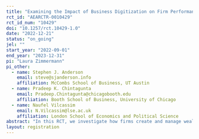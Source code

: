 ```yaml
---
title: "Examining the Impact of Business Digitization on Firm Performance and Access to Financial Services in Kenya"
rct_id: "AEARCTR-0010429"
rct_id_num: "10429"
doi: "10.1257/rct.10429-1.0"
date: "2022-12-21"
status: "on_going"
jel: ""
start_year: "2022-09-01"
end_year: "2023-12-31"
pi: "Laura Zimmermann"
pi_other:
  - name: Stephen J. Anderson
    email: steve@sjanderson.info
    affiliation: McCombs School of Business, UT Austin
  - name: Pradeep K. Chintagunta
    email: Pradeep.Chintagunta@chicagobooth.edu
    affiliation: Booth School of Business, University of Chicago
  - name: Naufel Vilcassim
    email: N.Vilcassim@lse.ac.uk
    affiliation: London School of Economics and Political Science
abstract: "In this RCT, we investigate how firms create and manage wealth in emerging markets by leveraging digital tools and technologies in their businesses. In emerging markets, business digitization can be a key strategy for firms to increase wealth. We have partnered with one of the largest banks in East Africa, Equity Group Foundation, to measure the economic impact of an innovative digital skills training. In our randomized control trial (RCT) we investigate how access to and knowledge of digital tools and technology can impact both firm performance outcomes and access to financial services. While technology has great potential in creating and managing wealth, many small-scale entrepreneurs in developing countries lack hands-on knowledge of how to leverage them for growth. This lack of ‘digital capital’ can be a significant constraint to growth in today’s digitized society. Our research aims to shed light on this problem by examining the effectiveness of a novel digital skills intervention, which combines 1) practical in-class training of business digitization, and 2) in-depth follow-up technical assistance on digital tools. By building skills and confidence in these digital business practices, our intervention aims at improving firm outcomes of entrepreneurs as well as facilitate access to financial services such as loans. "
layout: registration
---
```


